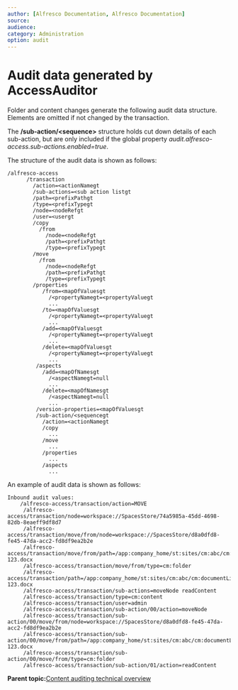 ```yaml
---
author: [Alfresco Documentation, Alfresco Documentation]
source: 
audience: 
category: Administration
option: audit
---
```


# Audit data generated by AccessAuditor

Folder and content changes generate the following audit data structure. Elements are omitted if not changed by the transaction.

The **/sub-action/<sequence\>** structure holds cut down details of each sub-action, but are only included if the global property *audit.alfresco-access.sub-actions.enabled=true*.

The structure of the audit data is shown as follows:

```
/alfresco-access
      /transaction
        /action=<actionNamegt
        /sub-actions=<sub action listgt
        /path=<prefixPathgt
        /type=<prefixTypegt
        /node=<nodeRefgt
        /user=<usergt
        /copy
          /from
            /node=<nodeRefgt
            /path=<prefixPathgt
            /type=<prefixTypegt
        /move
          /from
            /node=<nodeRefgt
            /path=<prefixPathgt
            /type=<prefixTypegt
        /properties
           /from=<mapOfValuesgt
             /<propertyNamegt=<propertyValuegt
             ...
           /to=<mapOfValuesgt
             /<propertyNamegt=<propertyValuegt
             ...
           /add=<mapOfValuesgt
             /<propertyNamegt=<propertyValuegt
             ...
           /delete=<mapOfValuesgt
             /<propertyNamegt=<propertyValuegt
             ...
         /aspects
           /add=<mapOfNamesgt
             /<aspectNamegt=null
             ...
           /delete=<mapOfNamesgt
             /<aspectNamegt=null
             ...
         /version-properties=<mapOfValuesgt
         /sub-action/<sequencegt
           /action=<actionNamegt
           /copy
             ...
           /move
             ...
           /properties
             ...
           /aspects
             ...
```

An example of audit data is shown as follows:

```
Inbound audit values:
    /alfresco-access/transaction/action=MOVE
     /alfresco-access/transaction/node=workspace://SpacesStore/74a5985a-45dd-4698-82db-8eaeff9df8d7
     /alfresco-access/transaction/move/from/node=workspace://SpacesStore/d8a0dfd8-fe45-47da-acc2-fd8df9ea2b2e
     /alfresco-access/transaction/move/from/path=/app:company_home/st:sites/cm:abc/cm:documentLibrary/cm:folder1/cm:Word 123.docx
     /alfresco-access/transaction/move/from/type=cm:folder
     /alfresco-access/transaction/path=/app:company_home/st:sites/cm:abc/cm:documentLibrary/cm:folder2/cm:Word 123.docx
     /alfresco-access/transaction/sub-actions=moveNode readContent
     /alfresco-access/transaction/type=cm:content
     /alfresco-access/transaction/user=admin
     /alfresco-access/transaction/sub-action/00/action=moveNode
     /alfresco-access/transaction/sub-action/00/move/from/node=workspace://SpacesStore/d8a0dfd8-fe45-47da-acc2-fd8df9ea2b2e
     /alfresco-access/transaction/sub-action/00/move/from/path=/app:company_home/st:sites/cm:abc/cm:documentLibrary/cm:folder1/cm:folder1/cm:Word 123.docx
     /alfresco-access/transaction/sub-action/00/move/from/type=cm:folder
     /alfresco-access/transaction/sub-action/01/action=readContent 
```

**Parent topic:**[Content auditing technical overview](../concepts/audit-content-techdesc.md)

